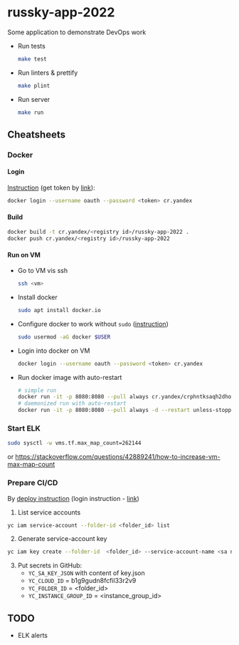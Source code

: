 # russky-app-2022

Some application to demonstrate DevOps work

* Run tests
    ```bash
    make test
    ```
* Run linters & prettify
    ```bash
    make plint
    ```
* Run server
    ```bash
    make run
    ```

## Cheatsheets

### Docker

#### Login

[Instruction](https://cloud.yandex.ru/docs/container-registry/operations/authentication) (get token
by [link](https://oauth.yandex.ru/authorize?response_type=token&client_id=1a6990aa636648e9b2ef855fa7bec2fb)):

```bash
docker login --username oauth --password <token> cr.yandex
```

#### Build

```bash
docker build -t cr.yandex/<registry id>/russky-app-2022 .
docker push cr.yandex/<registry id>/russky-app-2022
```

#### Run on VM

* Go to VM vis ssh
  ```bash
  ssh <vm>
  ```
* Install docker
  ```bash
  sudo apt install docker.io
  ```
* Configure docker to work without `sudo` ([instruction](https://docs.docker.com/engine/install/linux-postinstall/))
  ```bash
  sudo usermod -aG docker $USER
  ```
* Login into docker on VM
  ```bash
  docker login --username oauth --password <token> cr.yandex
  ```
* Run docker image with auto-restart
  ```bash
  # simple run
  docker run -it -p 8080:8080 --pull always cr.yandex/crphntksaqh2dho7ale3/russky-app-2022
  # daemonized run with auto-restart
  docker run -it -p 8080:8080 --pull always -d --restart unless-stopped cr.yandex/crphntksaqh2dho7ale3/russky-app-2022
  ```

### Start ELK

```bash
sudo sysctl -w vms.tf.max_map_count=262144
```
or https://stackoverflow.com/questions/42889241/how-to-increase-vm-max-map-count

### Prepare CI/CD

By [deploy instruction](https://cloud.yandex.ru/docs/cos/tutorials/vm-update) (login instruction - [link](https://cloud.yandex.ru/docs/cli/quickstart))

1. List service accounts
  ```bash
  yc iam service-account --folder-id <folder_id> list
  ```
2. Generate service-account key
  ```bash
  yc iam key create --folder-id  <folder_id> --service-account-name <sa name> --output key.json
  ```
3. Put secrets in GitHub:
   * `YC_SA_KEY_JSON` with content of key.json
   * `YC_CLOUD_ID` = b1g9gudn8fcfil33r2v9
   * `YC_FOLDER_ID` = <folder_id>
   * `YC_INSTANCE_GROUP_ID` = <instance_group_id>

## TODO

* ELK alerts